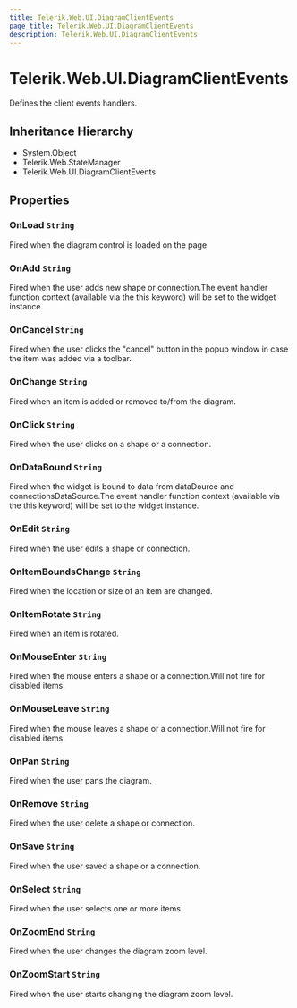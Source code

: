 ```yaml
---
title: Telerik.Web.UI.DiagramClientEvents
page_title: Telerik.Web.UI.DiagramClientEvents
description: Telerik.Web.UI.DiagramClientEvents
---
```


# Telerik.Web.UI.DiagramClientEvents

Defines the client events handlers.

## Inheritance Hierarchy

* System.Object
* Telerik.Web.StateManager
* Telerik.Web.UI.DiagramClientEvents

## Properties

###  OnLoad `String`

Fired when the diagram control is loaded on the page

###  OnAdd `String`

Fired when the user adds new shape or connection.The event handler function context (available via the this keyword) will be set to the widget instance.

###  OnCancel `String`

Fired when the user clicks the "cancel" button in the popup window in case the item was added via a toolbar.

###  OnChange `String`

Fired when an item is added or removed to/from the diagram.

###  OnClick `String`

Fired when the user clicks on a shape or a connection.

###  OnDataBound `String`

Fired when the widget is bound to data from dataDource and connectionsDataSource.The event handler function context (available via the this keyword) will be set to the widget instance.

###  OnEdit `String`

Fired when the user edits a shape or connection.

###  OnItemBoundsChange `String`

Fired when the location or size of an item are changed.

###  OnItemRotate `String`

Fired when an item is rotated.

###  OnMouseEnter `String`

Fired when the mouse enters a shape or a connection.Will not fire for disabled items.

###  OnMouseLeave `String`

Fired when the mouse leaves a shape or a connection.Will not fire for disabled items.

###  OnPan `String`

Fired when the user pans the diagram.

###  OnRemove `String`

Fired when the user delete a shape or connection.

###  OnSave `String`

Fired when the user saved a shape or a connection.

###  OnSelect `String`

Fired when the user selects one or more items.

###  OnZoomEnd `String`

Fired when the user changes the diagram zoom level.

###  OnZoomStart `String`

Fired when the user starts changing the diagram zoom level.

